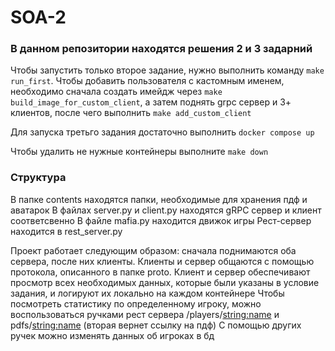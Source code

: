 # SOA-2

### В данном репозитории находятся решения 2 и 3 задарний

Чтобы запустить только второе задание, нужно выполнить команду
`make run_first`. Чтобы добавить пользователя с кастомным именем,
необходимо сначала создать имейдж через `make build_image_for_custom_client`,
а затем поднять grpc сервер и 3+ клиентов, после чего выполнить
`make add_custom_client`

Для запуска третьго задания достаточно выполнить
`docker compose up`

Чтобы удалить не нужные контейнеры выполните `make down`

### Структура
В папке contents находятся папки, необходимые для хранения пдф и аватарок
В файлах server.py и client.py находятся gRPC сервер и клиент соответсвенно
В файле mafia.py находится движок игры
Рест-сервер находится в rest_server.py

Проект работает следующим образом: сначала поднимаются оба сервера,
после них клиенты. Клиенты и сервер общаются с помощью протокола,
описанного в папке proto. Клиент и сервер обеспечивают просмотр всех необходимых данных,
которые были указаны в условие задания, и логируют их локально на каждом контейнере
Чтобы посмотреть статистику по определенному игроку, можно воспользоваться ручками
рест сервера /players/<string:name> и pdfs/<string:name> (вторая вернет ссылку на пдф)
С помощью других ручек можно изменять данных об игроках в бд